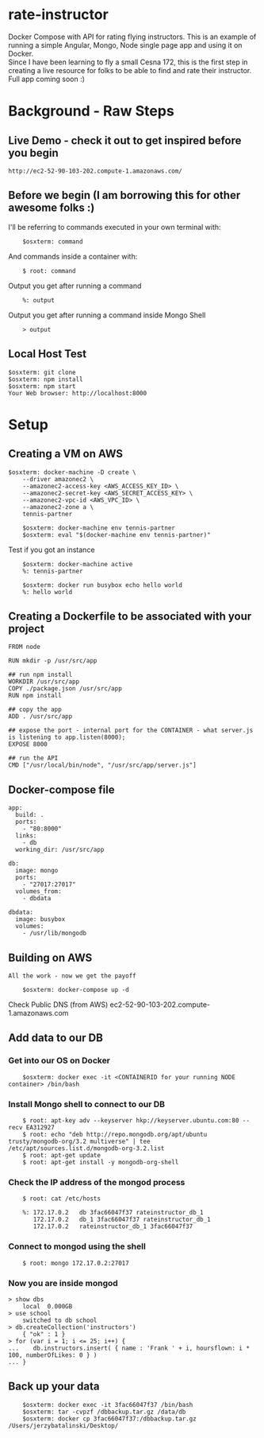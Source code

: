 # rate-instructor
Docker Compose with API for rating flying instructors. This is an example of running a simple Angular, Mongo, Node single page app and using it on Docker.  
Since I have been learning to fly a small Cesna 172, this is the first step in creating a live resource for folks to be able to find and rate their instructor. Full app coming soon :)

# Background - Raw Steps 
    
## Live Demo - check it out to get inspired before you begin 
    http://ec2-52-90-103-202.compute-1.amazonaws.com/
    
## Before we begin (I am borrowing this for other awesome folks :)

I'll be referring to commands executed in your own terminal with:

```javascript,linenums=true
    $osxterm: command
```

And commands inside a container with:
```javascript,linenums=true
    $ root: command
```

Output you get after running a command 
```javascript,linenums=true
    %: output 
```

Output you get after running a command inside Mongo Shell 
```javascript,linenums=true
    > output 
```

## Local Host Test 
    $osxterm: git clone 
    $osxterm: npm install
    $osxterm: npm start
    Your Web browser: http://localhost:8000
    

# Setup 
## Creating a VM on AWS 

```javascript,linenums=true
$osxterm: docker-machine -D create \
    --driver amazonec2 \
    --amazonec2-access-key <AWS_ACCESS_KEY_ID> \
    --amazonec2-secret-key <AWS_SECRET_ACCESS_KEY> \
    --amazonec2-vpc-id <AWS_VPC_ID> \
    --amazonec2-zone a \
    tennis-partner
```

```javascript,linenums=true
    $osxterm: docker-machine env tennis-partner
    $osxterm: eval "$(docker-machine env tennis-partner)"
```

Test if you got an instance 
```javascript,linenums=true
    $osxterm: docker-machine active 
    %: tennis-partner

    $osxterm: docker run busybox echo hello world
    %: hello world
```


## Creating a Dockerfile to be associated with your project

```javascript,linenums=true
FROM node 

RUN mkdir -p /usr/src/app

## run npm install
WORKDIR /usr/src/app
COPY ./package.json /usr/src/app
RUN npm install

## copy the app
ADD . /usr/src/app

## expose the port - internal port for the CONTAINER - what server.js is listening to app.listen(8000);
EXPOSE 8000

## run the API
CMD ["/usr/local/bin/node", "/usr/src/app/server.js"]
```


## Docker-compose file 
```javascript,linenums=true
app:
  build: .
  ports:
    - "80:8000"
  links:
    - db
  working_dir: /usr/src/app
    
db:
  image: mongo
  ports:
    - "27017:27017"
  volumes_from:
    - dbdata

dbdata:
  image: busybox
  volumes:
    - /usr/lib/mongodb
```


## Building on AWS 
    All the work - now we get the payoff
```javascript,linenums=true
    $osxterm: docker-compose up -d 
```
Check Public DNS (from AWS) 
    ec2-52-90-103-202.compute-1.amazonaws.com
    
## Add data to our DB
### Get into our OS on Docker
```javascript,linenums=true
    $osxterm: docker exec -it <CONTAINERID for your running NODE container> /bin/bash
```
### Install Mongo shell to connect to our DB
```javascript,linenums=true
    $ root: apt-key adv --keyserver hkp://keyserver.ubuntu.com:80 --recv EA312927
    $ root: echo "deb http://repo.mongodb.org/apt/ubuntu trusty/mongodb-org/3.2 multiverse" | tee /etc/apt/sources.list.d/mongodb-org-3.2.list 
    $ root: apt-get update
    $ root: apt-get install -y mongodb-org-shell   
```
### Check the IP address of the mongod process 
```javascript,linenums=true
    $ root: cat /etc/hosts
    
    %: 172.17.0.2	db 3fac66047f37 rateinstructor_db_1
       172.17.0.2	db_1 3fac66047f37 rateinstructor_db_1
       172.17.0.2	rateinstructor_db_1 3fac66047f37
```

### Connect to mongod using the shell  
```javascript,linenums=true
    $ root: mongo 172.17.0.2:27017
```

### Now you are inside mongod
```javascript,linenums=true
> show dbs
    local  0.000GB
> use school
    switched to db school
> db.createCollection('instructors')
    { "ok" : 1 }
> for (var i = 1; i <= 25; i++) {
...    db.instructors.insert( { name : 'Frank ' + i, hoursflown: i * 100, numberOfLikes: 0 } )
... }

```

## Back up your data
```javascript,linenums=true
    $osxterm: docker exec -it 3fac66047f37 /bin/bash
    $osxterm: tar -cvpzf /dbbackup.tar.gz /data/db 
    $osxterm: docker cp 3fac66047f37:/dbbackup.tar.gz /Users/jerzybatalinski/Desktop/ 
```





